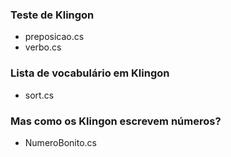 ### Teste de Klingon
* preposicao.cs
* verbo.cs

### Lista de vocabulário em Klingon
* sort.cs

### Mas como os Klingon escrevem números?
* NumeroBonito.cs


